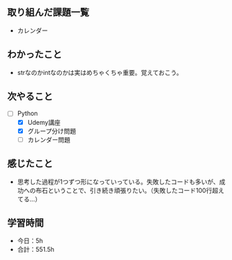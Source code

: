 ## 取り組んだ課題一覧

- カレンダー  

## わかったこと
- strなのかintなのかは実はめちゃくちゃ重要。覚えておこう。

## 次やること

- [ ] Python
    - [x] Udemy講座
    - [x] グループ分け問題
    - [ ] カレンダー問題

## 感じたこと
- 思考した過程が1つずつ形になっていっている。失敗したコードも多いが、成功への布石ということで、引き続き頑張りたい。（失敗したコード100行超えてる…）

## 学習時間

- 今日：5h
- 合計：551.5h